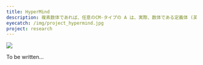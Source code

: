 ```yaml
---
title: HyperMind
description: 複素数体であれば、任意のCM-タイプの A は、実際、数体である定義体 (英語版) (field of definition)を持っている。自己準同型環の可能なタイプは、対合 (ロサチの対合 (英語版) (Rosati involution) をもつ環として既に分類されていて、CM-タイプのアーベル多様体の分類を導き出す。
eyecatch: /img/project_hypermind.jpg
project: research
---
```


<img src="/img/project_hypermind.jpg" class="image-on-frame" />

To be written...